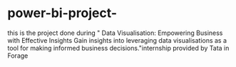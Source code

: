 # power-bi-project-
this is the project done during " Data Visualisation: Empowering Business with Effective Insights
Gain insights into leveraging data visualisations as a tool for making informed business decisions."internship provided by Tata in Forage 
